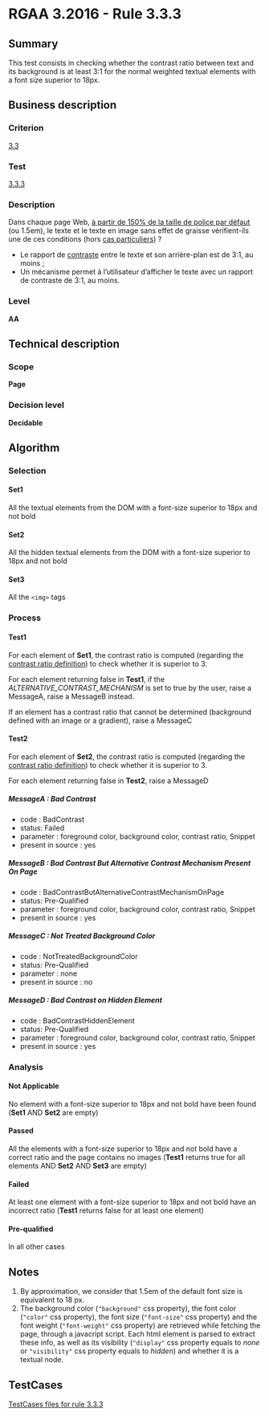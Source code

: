 # RGAA 3.2016 - Rule 3.3.3
## Summary
This test consists in checking whether the contrast ratio between text
and its background is at least 3:1 for the normal weighted textual
elements with a font size superior to 18px.

## Business description

### Criterion
[3.3](http://references.modernisation.gouv.fr/rgaa-accessibilite/2016/criteres.html#crit-3-3)

### Test
[3.3.3](http://references.modernisation.gouv.fr/rgaa-accessibilite/2016/criteres.html#test-3-3-3)

### Description
<div lang="fr">Dans chaque page Web, <a href="http://references.modernisation.gouv.fr/rgaa-accessibilite/2016/glossaire.html#taille-caracteres-contraste">&#xE0; partir de 150% de la taille de police par d&#xE9;faut</a> (ou 1.5em), le texte et le texte en image sans effet de graisse v&#xE9;rifient-ils une de ces conditions (hors <a href="http://references.modernisation.gouv.fr/rgaa-accessibilite/cas-particuliers.html#cp-3-3,3-4" title="Cas particuliers pour le crit&#xE8;re 3.3">cas particuliers</a>)&nbsp;? <ul><li>Le rapport de <a href="http://references.modernisation.gouv.fr/rgaa-accessibilite/2016/glossaire.html#contraste">contraste</a> entre le texte et son arri&#xE8;re-plan est de 3:1, au moins&nbsp;;</li> <li>Un m&#xE9;canisme permet &#xE0; l&#x2019;utilisateur d&#x2019;afficher le texte avec un rapport de contraste de 3:1, au moins.</li> </ul></div>

### Level
**AA**

## Technical description

### Scope
**Page**

### Decision level
**Decidable**

## Algorithm

### Selection

#### Set1

All the textual elements from the DOM with a font-size superior to 18px
and not bold

#### Set2

All the hidden textual elements from the DOM with a font-size superior
to 18px and not bold

#### Set3

All the `<img>` tags

### Process

#### Test1

For each element of **Set1**, the contrast ratio is computed (regarding the
[contrast ratio
definition](http://www.w3.org/TR/WCAG20/#contrast-ratiodef)) to check
whether it is superior to 3.

For each element returning false in **Test1**, if the
*ALTERNATIVE_CONTRAST_MECHANISM* is set to true by the user, raise a
MessageA, raise a MessageB instead.

If an element has a contrast ratio that cannot be determined (background
defined with an image or a gradient), raise a MessageC

#### Test2

For each element of **Set2**, the contrast ratio is computed (regarding the
[contrast ratio
definition](http://www.w3.org/TR/WCAG20/#contrast-ratiodef)) to check
whether it is superior to 3.

For each element returning false in **Test2**, raise a MessageD

##### MessageA : Bad Contrast

-   code : BadContrast
-   status: Failed
-   parameter : foreground color, background color, contrast ratio, Snippet
-   present in source : yes

##### MessageB : Bad Contrast But Alternative Contrast Mechanism Present On Page

-   code : BadContrastButAlternativeContrastMechanismOnPage
-   status: Pre-Qualified
-   parameter : foreground color, background color, contrast ratio, Snippet
-   present in source : yes

##### MessageC : Not Treated Background Color

-   code : NotTreatedBackgroundColor
-   status: Pre-Qualified
-   parameter : none
-   present in source : no

##### MessageD : Bad Contrast on Hidden Element

-   code : BadContrastHiddenElement
-   status: Pre-Qualified
-   parameter : foreground color, background color, contrast ratio, Snippet
-   present in source : yes

### Analysis

#### Not Applicable

No element with a font-size superior to 18px and not bold have been found (**Set1** AND **Set2** are empty)

#### Passed

All the elements with a font-size superior to 18px and not bold have a correct ratio and the page contains no images (**Test1** returns true for all elements AND **Set2** AND **Set3** are empty)

#### Failed

At least one element with a font-size superior to 18px and not bold have an incorrect ratio (**Test1** returns false for at least one element)

#### Pre-qualified

In all other cases

## Notes

1.  By approximation, we consider that 1.5em of the default font size is
    equivalent to 18 px.
2.  The background color (`"background"` css property), the font color
    (`"color"` css property), the font size (`"font-size"` css property) and
    the font weight (`"font-weight"` css property) are retrieved while
    fetching the page, through a javacript script. Each html element
    is parsed to extract these info, as well as its
    visibility (`"display"` css property equals to *none* or `"visibility"`
    css property equals to *hidden*) and whether it is a textual node.




##  TestCases

[TestCases files for rule 3.3.3](https://github.com/Asqatasun/Asqatasun/tree/develop/rules/rules-rgaa3.2016/src/test/resources/testcases/rgaa32016/Rgaa32016Rule030303/)


